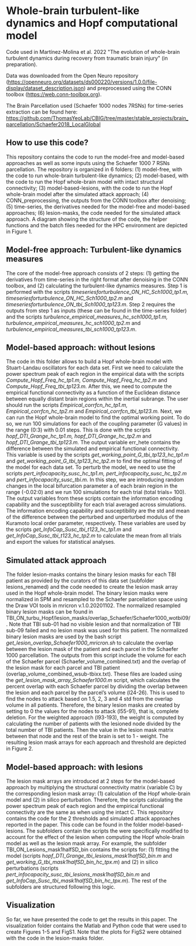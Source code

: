 # Whole-brain turbulent-like dynamics and Hopf computational model

Code used in Martínez-Molina et al. 2022 "The evolution of whole-brain turbulent dynamics during recovery from traumatic brain injury" (in preparation). 

Data was downloaded from the Open Neuro repository (https://openneuro.org/datasets/ds000220/versions/1.0.0/file-display/dataset_description.json) and preprocessed using the CONN toolbox (https://web.conn-toolbox.org). 

The Brain Parcellation used (Schaefer 1000 nodes 7RSNs) for time-series extraction can be found here: https://github.com/ThomasYeoLab/CBIG/tree/master/stable_projects/brain_parcellation/Schaefer2018_LocalGlobal

## How to use this code?

This repository contains the code to run the model-free and model-based approaches as well as some inputs using the Schaefer 1000 7 RSNs parcellation. The repository is organized in 6 folders: (1) model-free, with the code to run whole-brain turbulent-like dynamics; (2) model-based, with the code to run the Hopf whole-brain model with intact structural connectivity; (3) model-based-lesions, with the code to run the Hopf whole-brain model after the simulated attack approach; (4) CONN_preprocessing, the outputs from the CONN toolbox after denoising; (5) time-series, the derivatives needed for the model-free and model-based approaches; (6) lesion-masks, the code needed for the simulated attack approach. A diagram showing the structure of the code, the helper functions and the batch files needed for the HPC environment are depicted in Figure 1. 

## Model-free approach: Turbulent-like dynamics measures

The core of the model-free approach consists of 2 steps: (1) getting the derivatives from time-series in the right format after denoising in the CONN toolbox, and (2) calculating the turbulent-like dynamics measures. Step 1 is performed with the scripts *timeseriesforturbulence_ON_HC_Sch1000_tp1.m, timeseriesforturbulence_ON_HC_Sch1000_tp2.m* and *timeseriesforturbulence_ON_tbi_Sch1000_tp123.m*. Step 2 requires the outputs from step 1 as inputs (these can be found in the time-series folder) and the scripts *turbulence_empirical_measures_hc_sch1000_tp1.m, turbulence_empirical_measures_hc_sch1000_tp2.m* and *turbulence_empirical_measures_tbi_sch1000_tp123.m*.

## Model-based approach: without lesions 

The code in this folder allows to build a Hopf whole-brain model with Stuart-Landau oscillators for each data set. First we need to calculate the power spectrum peak of each region in the empirical data with the scripts *Compute_Hopf_Freq_hc_tp1.m, Compute_Hopf_Freq_hc_tp2.m* and *Compute_Hopf_Freq_tbi_tp123.m.* After this, we need to compute the empirical functional connectivity as a function of the Euclidean distance between equally distant brain regions within the inertial subrange. The user should run the scripts *Empirical_corrfcn_hc_tp1.m, Empirical_corrfcn_hc_tp2.m* and *Empirical_corrfcn_tbi_tp123.m.* Next, we can run the Hopf whole-brain model to find the optimal working point. To do so, we run 100 simulations for each of the coupling parameter (G values) in the range (0:3) with 0.01 steps. This is done with the scripts *hopf_DTI_Grange_hc_tp1.m, hopf_DTI_Grange_hc_tp2.m* and *hopf_DTI_Grange_tbi_tp123.m.* The output variable err_hete contains the difference between the simulated and empirical functional connectivity. This variable is used by the scripts *get_working_point_G_tbi_tp123_hc_tp1.m* and *get_working_point_G_tbi_tp123_hc_tp2.m* to find the optimal fitting of the model for each data set. To perturb the model, we need to use the scripts *pert_infocapacity_susc_hc_tp1.m, pert_infocapacity_susc_hc_tp2.m* and *pert_infocapacity_susc_tbi.m.* In this step, we are introducing random changes in the local bifurcation parameter a of each brain region in the range (-0.02:0) and we run 100 simulations for each trial (total trials= 100). The output variables from these scripts contain the information encoding capability and the susceptibility for each trial averaged across simulations. The information encoding capability and susceptibility are the std and mean of the difference between the perturbed and unperturbed modulus of the Kuramoto local order parameter, respectively. These variables are used by the scripts *get_InfoCap_Susc_tbi_t123_hc_tp1.m* and *get_InfoCap_Susc_tbi_t123_hc_tp2.m* to calculate the mean from all trials and export the values for statistical analyses. 

## Simulated attack approach

The folder lesion-masks contains the binary lesion masks for each TBI patient as provided by the curators of this data set (subfolder lesions_renamed) and the code needed to create the lesion mask array used in the Hopf whole-brain model. The binary lesion masks were normalized in SPM and resampled to the Schaefer parcellation space using the Draw VOI tools in mricron v.1.0.20201102. The normalized resampled binary lesion masks can be found in TBI_ON_turbu_Hopf/lesion_masks/overlap_Schaefer/Schaefer1000_wotbi09/.  Note that TBI sub-01 had no visible lesion and that normalization of TBI sub-09 failed and no lesion mask was used for this patient. The normalized binary lesion masks are used by the bash script *get_lesion_overlap_Schaefer1000_mricron.sh* to calculate the overlap between the lesion mask of the patient and each parcel in the Schaefer 1000 parcellation. The outputs from this script include the volume for each of the Schaefer parcel (Schaefer_volume_combined.txt) and the overlap of the lesion mask for each parcel and TBI patient (overlap_volume_combined_wsub-tbixx.txt). These files are loaded using the *get_lesion_mask_array_Schaefer1000.m* script, which calculates the percent overlap with each Schaefer parcel by dividing the overlap between the lesion and each parcel by the parcel’s volume (l24-26). This is used to find the nodes to attack based on 1.5, 2, 3 and 4 std from the overlap volume in all patients. Therefore, the binary lesion masks are created by setting to 0 the values for the nodes to attack (l55-91), that is, complete deletion. For the weighted approach (l93-193), the weight is computed by calculating the number of patients with the lesioned node divided by the total number of TBI patients. Then the value in the lesion mask matrix between that node and the rest of the brain is set to 1 - weight. The resulting lesion mask arrays for each approach and threshold are depicted in Figure 2.   

## Model-based approach: with lesions 

The lesion mask arrays are introduced at 2 steps for the model-based approach by multiplying the structural connectivity matrix (variable C) by the corresponding lesion mask array: (1) calculation of the Hopf whole-brain model and (2) in silico perturbation. Therefore, the scripts calculating the power spectrum peak of each region and the empirical functional connectivity are the same as when using the intact C. This repository contains the code for the 2 thresholds and simulated attack approaches reported in the paper. This code can be found in the folder model-based-lesions. The subfolders contain the scripts the were specifically modified to account for the effect of the lesion when computing the Hopf whole-brain model as well as the lesion mask array. For example, the subfolder TBI_ON_Lesions_mask1halfSD_bin contains the scripts for: (1) fitting the model (scripts *hopf_DTI_Grange_tbi_lesions_mask1halfSD_bin.m* and *get_working_G_tbi_mask1halfSD_bin_hc_tpx.m*) and (2) in silico perturbations (scripts *pert_infocapacity_susc_tbi_lesions_mask1halfSD_bin.m* and *get_InfoCap_Susc_tbi_mask1halfSD_bin_hc_tpx.m*). The rest of the subfolders are structured following this logic. 

## Visualization

So far, we have presented the code to get the results in this paper. The visualization folder contains the Matlab and Python code that were used to create Figures 1-5 and FigS1. Note that the plots for FigS2 were obtained with the code in the lesion-masks folder.  

 
